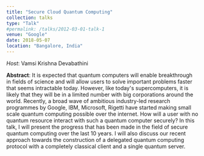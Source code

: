 ```yaml
---
title: "Secure Cloud Quantum Computing"
collection: talks
type: "Talk"
#permalink: /talks/2012-03-01-talk-1
venue: "Google"
date: 2018-05-07
location: "Bangalore, India"
---
```


*Host*: Vamsi Krishna Devabathini 

**Abstract**:  It is expected that quantum computers will enable breakthrough in fields of science and will allow users to solve important problems faster that seems intractable today. However, like today's supercomputers, it is likely that they will be in a limited number with big corporations around the world. Recently, a broad wave of ambitious industry-led research programmes by Google, IBM, Microsoft, Rigetti have started making small scale quantum computing possible over the internet. How will a user with no quantum resource interact with such a quantum computer securely? In this talk, I will present the progress that has been made in the field of secure quantum computing over the last 10 years. I will also discuss our recent approach towards the construction of a delegated quantum computing protocol with a completely classical client and a single quantum server.



